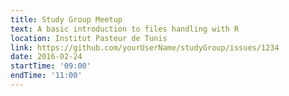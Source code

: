 ```yaml
---
title: Study Group Meetup
text: A basic introduction to files handling with R
location: Institut Pasteur de Tunis
link: https://github.com/yourUserName/studyGroup/issues/1234
date: 2016-02-24
startTime: '09:00'
endTime: '11:00'
---
```

